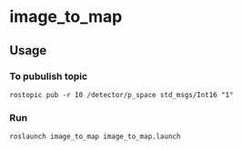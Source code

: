 # image_to_map

## Usage

### To pubulish topic

```rostopic pub -r 10 /detector/p_space std_msgs/Int16 "1"```

### Run

```roslaunch image_to_map image_to_map.launch```
